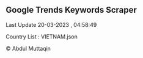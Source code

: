 

## Google Trends Keywords Scraper 
 
Last Update 20-03-2023 , 04:58:49

Country List :
VIETNAM.json



© Abdul Muttaqin 
